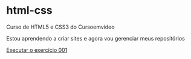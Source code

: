 # html-css
 Curso de HTML5 e CSS3 do Cursoemvídeo

Estou aprendendo a criar sites e agora vou gerenciar meus repositórios

<a href="https://pauloricardooliveira.github.io/html-css/exerc%C3%ADcios/ex001/index.html">Executar o exercício 001</a>
